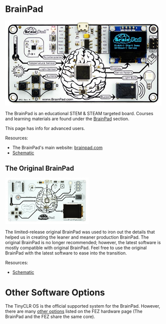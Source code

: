 # BrainPad
![BrainPad](images/brainpad.jpg)

The BrainPad is an educational STEM & STEAM targeted board. Courses and learning materials are found under the [BrainPad](../../brainpad/intro.md) section. 

This page has info for advanced users.

Resources:
* The BrainPad's main website: [brainpad.com](http://www.brainpad.com)
* [Schematic](http://files.ghielectronics.com/downloads/Schematics/FEZ/BrainPad%20BP2%20Schematic.pdf)

## The Original BrainPad
![Original BrainPad](images/original-brainpad.jpg)

The limited-release original BrainPad was used to iron out the details that helped us in creating the leaner and meaner production BrainPad. The original BrainPad is no longer recommended; however, the latest software is mostly compatible with original BrainPad. Feel free to use the original BrainPad with the latest software to ease into the transition.

Resources:
* [Schematic](http://files.ghielectronics.com/downloads/Schematics/FEZ/BrainPad%20BP1%20Schematic.pdf)

# Other Software Options
The TinyCLR OS is the official supported system for the BrainPad. However, there are many [other options](fez.md#other-options) listed on the FEZ hardware page (The BrainPad and the FEZ share the same core).
